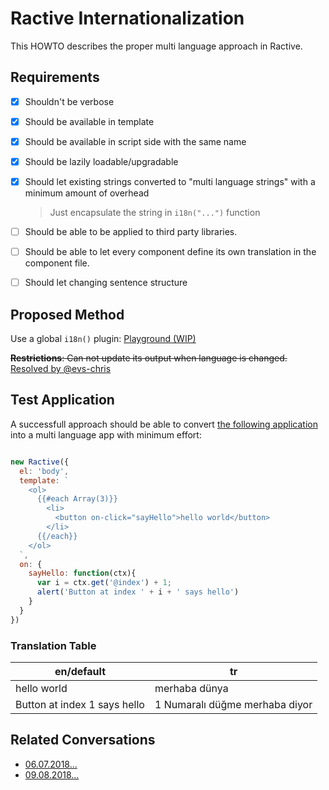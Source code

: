 # Ractive Internationalization
This HOWTO describes the proper multi language approach in Ractive.

## Requirements 

- [x] Shouldn't be verbose
- [x] Should be available in template 
- [x] Should be available in script side with the same name 
- [x] Should be lazily loadable/upgradable
- [x] Should let existing strings converted to "multi language strings" with a minimum amount of overhead
    
    > Just encapsulate the string in `i18n("...")` function
    
- [ ] Should be able to be applied to third party libraries. 
- [ ] Should be able to let every component define its own translation in the component file.
- [ ] Should let changing sentence structure 

## Proposed Method

Use a global `i18n()` plugin: [Playground (WIP)](https://ractive.js.org/playground/#N4IgLiBcIgNCBnKN4GNlxACyqATsgDYCGYApghPEpANoC6AvvALZQCM8AZjbaAHbEWZZAEt+AEzIAPAHR5iqMKIBuZWVjAtCmVAHt+5Q8gA8CMoTJKABCuKEArmQC8AHRDBgAAQRZieMglZUXYADn5ZEn4Ac0ZGd2sDAFpUPxiXdx8-AKCQ8Mi9YgkACi9+PSlZO0cyAEp3AD5XfmtrEz0AB2UDW3snNw9gB0kyLnFAuMbigBFR4gdCMFqTAHpO7v4mlrb10QMG9gBmQ4B2Vd395tb2rr3NgDE9PBZ7c9vL7ZuNhoA1YminG9vs1VuZLEotiCsOwGgAJCyEPSwNoIDrETaeMDFQTCawAHzx1gA5AAlRTKNRE2pxUFozYAQlW0K2JgARg4wGAeslUIRRKgANYDBDEACe8MIiMamOKRJFousWAReipNJW7M5HxBCFQeFEXS2rVELA6TzA1jy-AACo5ouJrFw8HoWMTZCtLbIAFYIIkAbiu1gD+n4lGsAEEOh1rM5rGSlKp1DIjCVgAHWg5zJBrLRLTaHHb+MVgNZoojWfYs2A8E5kTiyFmiWAidZGLV6LA09ZyCaSOQswASAAqAFEALJWgAyYZHHe2rVQCAQA4AwgBlVez1rzxcASQkDeIkaJm63Bizqbngab8oliKJWa4w3jBmKSmktQvW6-1nsZDwWKxOUxUVZUqXqfhXHNK94m2SCYNaVt-Qg7Zg1DQ8oxjAB3cQJD0TDZHQ6NrH4MhMPDSMi07MB-GiMgwAbVkKlFIkA0QkEVh1PUDWabUwFFSxDUVdhrGLfRETwLMAGIAAZpNCMJiF9Ft2MofiyC2EBmAEIQRGgD1vV0AwjAgaBLHNREikCIiuHscwkOaGRTX-awpBshZzUffhnxaDpbXEYoLhDWoRKDAxQ3WBAiMCyKCRExh7KrOiHDwFpPO8otY3JBNkXESh0VQMgW2Cz8t1QjyWhjYpKDwYLnAaELL3nMLzPRaIiLjCl1F8fxAgAcTo2UPSiaIqSQ79rDK6wXgwzL4zUWRupyfqsQAAw9abZH7YBhsYFbajG79RC4aximm6wADJzusaqLRaabgoCMBkruw9aGq+gDq-CxzAa8ajWO07Dwuq6OoTWRpmHAAhABVXrgtQvRLFkTD-ELFaADk9C7BQQ17O4fzsUQSFZSwHSeYktuqxhm3tLadr2z7v0e57rqrRmEM7eLO07XLqK89QlUIDo-wQWgItkOt8UJIlLSJehrP4ezLyOk76QsqQJGKztWnVqyYyrJxGcg0H5sWwJVwGmWwgidXj2sYbo3qkrxsms6YxNrrsj6ga1ut2QNrp1rdv27WtxV4p6Xu36-v+k6HecBPiSOU4qVmzqFq9iQLdW9bD027ag5W5Fi1D8bSSyykGxJAAWVATnYH4yGPUvvyAhVBbvBsEGr9vDklaSWMa782KHr7CB+8P48TolHmeexU-MMBB2NMg9A5Ypilq+qPYznqs593OOnz+ni8DUfW49+9iVXUQ8DThNB5jhDamRQ5ZOkkPz9ab7Csn1ro2nn8AETdgqL2XsINeWJN6O3vqbTO2dii+3yAHAuMRdqnxbl+cuc0m5VwrmQJIohfCPyfq2ZE7B36fxjvBLccEqFbhgjzAG4tSx6HLIQLWl5IKTTIPwFQRE+LCz0MdbCkg8LWHpNPYYrlxgSGbAAfmsKI3CZFKyiiEcdVh7CJFSJGGMEicjrCKK0fYaw54uZD3DvSDe4tJaxStuEVO9peEqFqMFFxYsugIAljpKWxJZbyxjFwRWnNWJIUYJpdsIBRhiBGHIBQOCNBaB0IwIAA)

~~**Restrictions**: Can not update its output when language is changed.~~ [Resolved by @evs-chris](https://gitter.im/ractivejs/ractive?at=5b6c967a179f842c9716dd1d)


## Test Application 

A successfull approach should be able to convert [the following application](https://ractive.js.org/playground/?env=docs#N4IgFiBcoE5SAbAhgFwKYGcUgL4BoQN4AdAO1LQHcACAJSQGMUBLANzQApgzrq0FI1AOQAjAPYATAJ5C8PaugC2AB2TpBAA3m8APGIQA+bb2rBgAYjSMw1AIIwYSKRwDMAShw5jJ6joTMjUh9g3xEAVxQUMSDogFoGfwYAawBeYkInAAl+BDF0gzAcsWpKMRgECR0AenDI6MCQ3Sr-BuCzKqsGME8yYhQ+6v1Avo05IOpowW5x3gwsosEAMzDSJmZojiYADzdpkNYkGGpmahTqbYA6AHM0FA4hAAFmUgk0LaE3agBqagBGAG5eN5qEgEGgYHchAAhCJRIKoY4vN7Cb7HVFCahzKQYaiFBC5D7GLzjYk4NwgAjYSAgHQSNjHCRpEDmJDKZT5ap01gGXBAA) into a multi language app with minimum effort: 

```js

new Ractive({
  el: 'body',
  template: `
    <ol>
      {{#each Array(3)}}
        <li>
          <button on-click="sayHello">hello world</button>
        </li>
      {{/each}}
    </ol>
  `,
  on: {
    sayHello: function(ctx){
      var i = ctx.get('@index') + 1;  
      alert('Button at index ' + i + ' says hello')
    }
  }
})
```

### Translation Table 
| en/default | tr |
| --- | --- |
| hello world | merhaba dünya | 
| Button at index 1 says hello | 1 Numaralı düğme merhaba diyor | 

## Related Conversations 

* [06.07.2018...](https://gitter.im/ractivejs/ractive?at=5b3f946633b0282df405e475)
* [09.08.2018...](https://gitter.im/ractivejs/ractive?at=5b6c1487179f842c9713abc4)


